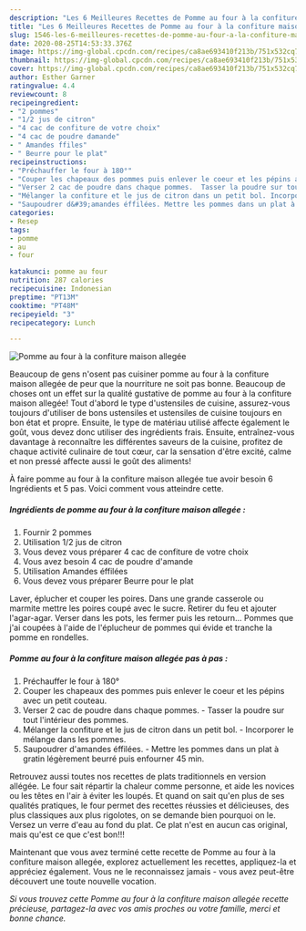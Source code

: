 ```yaml
---
description: "Les 6 Meilleures Recettes de Pomme au four à la confiture maison allegée"
title: "Les 6 Meilleures Recettes de Pomme au four à la confiture maison allegée"
slug: 1546-les-6-meilleures-recettes-de-pomme-au-four-a-la-confiture-maison-allegee
date: 2020-08-25T14:53:33.376Z
image: https://img-global.cpcdn.com/recipes/ca8ae693410f213b/751x532cq70/pomme-au-four-a-la-confiture-maison-allegee-photo-principale-de-la-recette.jpg
thumbnail: https://img-global.cpcdn.com/recipes/ca8ae693410f213b/751x532cq70/pomme-au-four-a-la-confiture-maison-allegee-photo-principale-de-la-recette.jpg
cover: https://img-global.cpcdn.com/recipes/ca8ae693410f213b/751x532cq70/pomme-au-four-a-la-confiture-maison-allegee-photo-principale-de-la-recette.jpg
author: Esther Garner
ratingvalue: 4.4
reviewcount: 8
recipeingredient:
- "2 pommes"
- "1/2 jus de citron"
- "4 cac de confiture de votre choix"
- "4 cac de poudre damande"
- " Amandes ffiles"
- " Beurre pour le plat"
recipeinstructions:
- "Préchauffer le four à 180°"
- "Couper les chapeaux des pommes puis enlever le coeur et les pépins avec un petit couteau."
- "Verser 2 cac de poudre dans chaque pommes.  Tasser la poudre sur tout l&#39;intérieur des pommes."
- "Mélanger la confiture et le jus de citron dans un petit bol. Incorporer le mélange dans les pommes."
- "Saupoudrer d&#39;amandes éffilées. Mettre les pommes dans un plat à gratin légèrement beurré puis enfourner 45 min."
categories:
- Resep
tags:
- pomme
- au
- four

katakunci: pomme au four 
nutrition: 287 calories
recipecuisine: Indonesian
preptime: "PT13M"
cooktime: "PT48M"
recipeyield: "3"
recipecategory: Lunch

---
```



![Pomme au four à la confiture maison allegée](https://img-global.cpcdn.com/recipes/ca8ae693410f213b/751x532cq70/pomme-au-four-a-la-confiture-maison-allegee-photo-principale-de-la-recette.jpg)

Beaucoup de gens n'osent pas cuisiner pomme au four à la confiture maison allegée de peur que la nourriture ne soit pas bonne. Beaucoup de choses ont un effet sur la qualité gustative de pomme au four à la confiture maison allegée! Tout d'abord le type d'ustensiles de cuisine, assurez-vous toujours d'utiliser de bons ustensiles et ustensiles de cuisine toujours en bon état et propre. Ensuite, le type de matériau utilisé affecte également le goût, vous devez donc utiliser des ingrédients frais. Ensuite, entraînez-vous davantage à reconnaître les différentes saveurs de la cuisine, profitez de chaque activité culinaire de tout cœur, car la sensation d'être excité, calme et non pressé affecte aussi le goût des aliments!

<!--inarticleads1-->

À faire pomme au four à la confiture maison allegée tue avoir besoin 6 Ingrédients et 5 pas. Voici comment vous atteindre cette.

##### Ingrédients de pomme au four à la confiture maison allegée :

1. Fournir 2 pommes
1. Utilisation 1/2 jus de citron
1. Vous devez vous préparer 4 cac de confiture de votre choix
1. Vous avez besoin 4 cac de poudre d&#39;amande
1. Utilisation  Amandes éffilées
1. Vous devez vous préparer  Beurre pour le plat


Laver, éplucher et couper les poires. Dans une grande casserole ou marmite mettre les poires coupé avec le sucre. Retirer du feu et ajouter l&#39;agar-agar. Verser dans les pots, les fermer puis les retourn… Pommes que j&#39;ai coupées à l&#39;aide de l&#39;éplucheur de pommes qui évide et tranche la pomme en rondelles. 

<!--inarticleads2-->

##### Pomme au four à la confiture maison allegée pas à pas :

1. Préchauffer le four à 180°
1. Couper les chapeaux des pommes puis enlever le coeur et les pépins avec un petit couteau.
1. Verser 2 cac de poudre dans chaque pommes.  - Tasser la poudre sur tout l&#39;intérieur des pommes.
1. Mélanger la confiture et le jus de citron dans un petit bol. - Incorporer le mélange dans les pommes.
1. Saupoudrer d&#39;amandes éffilées. - Mettre les pommes dans un plat à gratin légèrement beurré puis enfourner 45 min.


Retrouvez aussi toutes nos recettes de plats traditionnels en version allégée. Le four sait répartir la chaleur comme personne, et aide les novices ou les têtes en l&#39;air à éviter les loupés. Et quand on sait qu&#39;en plus de ses qualités pratiques, le four permet des recettes réussies et délicieuses, des plus classiques aux plus rigolotes, on se demande bien pourquoi on le. Versez un verre d&#39;eau au fond du plat. Ce plat n&#39;est en aucun cas original, mais qu&#39;est ce que c&#39;est bon!!! 

<!--inarticleads1-->

<p>
Maintenant que vous avez terminé cette recette de Pomme au four à la confiture maison allegée, explorez actuellement les recettes, appliquez-la et appréciez également. Vous ne le reconnaissez jamais - vous avez peut-être découvert une toute nouvelle vocation.
</p>

<p>
<i>Si vous trouvez cette Pomme au four à la confiture maison allegée recette précieuse, partagez-la avec vos amis proches ou votre famille, merci et bonne chance.</i>
</p>
